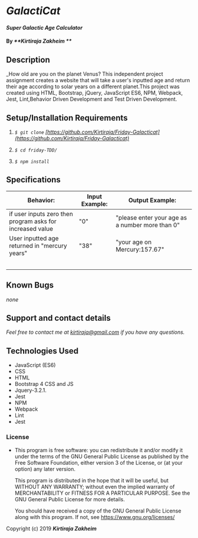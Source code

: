 # _GalactiCat_

#### _Super Galactic Age Calculator_

#### By _**Kirtiraja Zakheim **_

## Description

_How old are you on the planet Venus? This independent project assignment creates a website that will take a user's inputted age and return their age according to solar years on a different planet.This project was created using HTML, Bootstrap, jQuery, JavaScript ES6, NPM, Webpack, Jest, Lint,Behavior Driven Development and Test Driven Development.

## Setup/Installation Requirements
1. _`$ git clone` [https://github.com/Kirtiraja/Friday-Galacticat](https://github.com/Kirtiraja/Friday-Galacticat)_

2. _`$ cd friday-TDD/`_

3. _`$ npm install`_

<!-- * Click <a href="https://kirtiraja.github.io/Friday-Galacticat"> HERE </a>to see website. -->

## Specifications

| Behavior: | Input Example: | Output Example: |
| - | - | - |
|if user inputs zero then program asks for increased value|"0"|"please enter your age as a number more than 0"|
|User inputted age returned in "mercury years"|"38"|"your age on Mercury:157.67"|
|||
||||
||||
||||
||||


## Known Bugs

_none_

## Support and contact details

_Feel free to contact me at kirtiraja@gmail.com if you have any questions._

## Technologies Used
* JavaScript (ES6)
* CSS
* HTML
* Bootstrap 4 CSS and JS
* Jquery-3.2.1.
* Jest
* NPM
* Webpack
* Lint
* Jest


### License

* This program is free software: you can redistribute it and/or modify
    it under the terms of the GNU General Public License as published by
    the Free Software Foundation, either version 3 of the License, or
    (at your option) any later version.

    This program is distributed in the hope that it will be useful,
    but WITHOUT ANY WARRANTY; without even the implied warranty of
    MERCHANTABILITY or FITNESS FOR A PARTICULAR PURPOSE.  See the
    GNU General Public License for more details.

    You should have received a copy of the GNU General Public License
    along with this program.  If not, see <https://www.gnu.org/licenses/>

Copyright (c) 2019 **_Kirtiraja Zakheim_**
